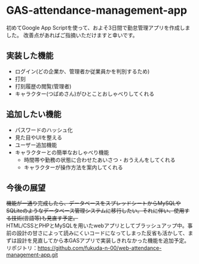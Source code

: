 # GAS-attendance-management-app

初めてGoogle App Scriptを使って、およそ3日間で勤怠管理アプリを作成しました。
改善点があればご指摘いただけますと幸いです。

## 実装した機能
- ログイン(どの企業か、管理者か従業員かを判別するため)
- 打刻
- 打刻履歴の閲覧(管理者)
- キャラクター(つばめさん)がひとことおしゃべりしてくれる

## 追加したい機能

- パスワードのハッシュ化
- 見た目やUIを整える
- ユーザー追加機能
- キャラクターとの簡単なおしゃべり機能
  - 時間帯や勤務の状態に合わせたあいさつ・おうえんをしてくれる
  - キャラクターが操作方法を案内してくれる

## 今後の展望
~~機能が一通り完成したら、データベースをスプレッドシートからMySQLやSQLiteのようなデータベース管理システムに移行したい。それに伴い、使用する技術(言語等)も見直す予定。~~<br>
HTML/CSSとPHPとMySQLを用いたwebアプリとしてブラッシュアップ中。事前の設計の甘さによって読みにくいコードになってしまった反省も活かして、まずは設計を見直してから本GASアプリで実装しきれなかった機能を追加予定。<br>
リポジトリ：https://github.com/fukuda-n-00/web-attendance-management-app.git

